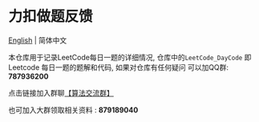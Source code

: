 # 力扣做题反馈

[English](./README.md) | 简体中文

本仓库用于记录LeetCode每日一题的详细情况, 仓库中的`LeetCode_DayCode` 即Leetcode 每日一题的题解和代码, 如果对仓库有任何疑问 可以加QQ群: **787936200**

点击链接加入群聊[【算法交流群】](http://qm.qq.com/cgi-bin/qm/qr?_wv=1027&k=FSuJKJ40cDwd4DDWQ1ilBPsV-wsXessG&authKey=0YHvhxNts7Rknmeb1tf2Vk%2By0KqurVAmgpLfqEfZqhDSPBankTePvGCpYlWA%2Bx%2FZ&noverify=0&group_code=787936200)

也可加入大群领取相关资料 : **879189040**
